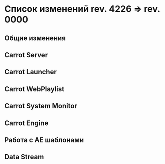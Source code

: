 # Список изменений rev. 4226 => rev. 0000

## Общие изменения


## Carrot Server


## Carrot Launcher


## Carrot WebPlaylist


## Carrot System Monitor


## Carrot Engine


## Работа с AE шаблонами


## Data Stream
